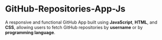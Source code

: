 # GitHub-Repositories-App-Js
A responsive and functional GitHub App built using **JavaScript**, **HTML**, and **CSS**, allowing users to fetch GitHub repositories by **username** or by **programming language**.
